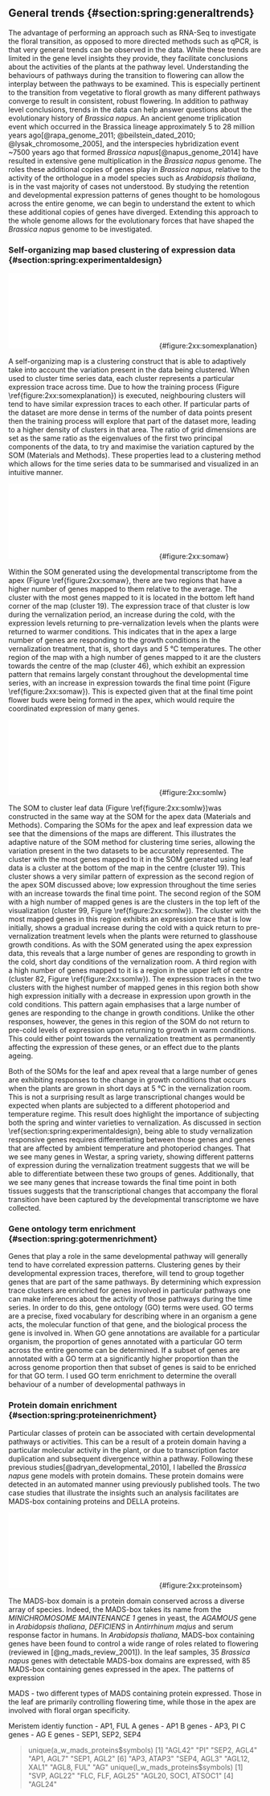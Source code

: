 ## General trends {#section:spring:generaltrends}

The advantage of performing an approach such as RNA-Seq to investigate the floral transition, as opposed to more directed methods such as qPCR, is that very general trends can be observed in the data.
While these trends are limited in the gene level insights they provide, they facilitate conclusions about the activities of the plants at the pathway level.
Understanding the behaviours of pathways during the transition to flowering can allow the interplay between the pathways to be examined.
This is especially pertinent to the transition from vegetative to floral growth as many different pathways converge to result in consistent, robust flowering.
In addition to pathway level conclusions, trends in the data can help answer questions about the evolutionary history of *Brassica napus*.
An ancient genome triplication event which occurred in the Brassica lineage approximately 5 to 28 million years ago[@rapa_genome_2011; @beilstein_dated_2010; @lysak_chromosome_2005], and the interspecies hybridization event ~7500 years ago that formed *Brassica napus*[@napus_genome_2014] have resulted in extensive gene multiplication in the *Brassica napus* genome.
The roles these additional copies of genes play in *Brassica napus*, relative to the activity of the orthologue in a model species such as *Arabidopsis thaliana*, is in the vast majority of cases not understood.
By studying the retention and developmental expression patterns of genes thought to be homologous across the entire genome, we can begin to understand the extent to which these additional copies of genes have diverged.
Extending this approach to the whole genome allows for the evolutionary forces that have shaped the *Brassica napus* genome to be investigated.

### Self-organizing map based clustering of expression data {#section:spring:experimentaldesign}

![**Self-organaizing maps (SOM) are trained to represent datasets.** SOMs are randomly initiated. Clusters are assigned neighbours based on their Euclidean distances from one another, such that neighbouring clusters have a lower Euclidean distance between them. During the training process, the SOM (black grid) is trained to represent the dataset (blue shape). The training process begins by selecting a random data point. The SOM cluster closest to that data point (yellow triangle), determined by Euclidean distance, is modified to be closer to the data point. At the same time, the neighbouring clusters are also modified. Another data point is selected and the process repeats. The training process continues until the SOM accurately represents the dataset. Image adapted from a diagram by Mcld[@som_explanation], distributed under a CC BY-SA 3.0 license](figuredirectory/som_explanation.pdf){#figure:2xx:somexplanation}

A self-organizing map is a clustering construct that is able to adaptively take into account the variation present in the data being clustered.
When used to cluster time series data, each cluster represents a particular expression trace across time.
Due to how the training process (Figure \ref{figure:2xx:somexplanation}) is executed, neighbouring clusters will tend to have similar expression traces to each other.
If particular parts of the dataset are more dense in terms of the number of data points present then the training process will explore that part of the dataset more, leading to a higher density of clusters in that area.
The ratio of grid dimensions are set as the same ratio as the eigenvalues of the first two principal components of the data, to try and maximise the variation captured by the SOM (Materials and Methods).
These properties lead to a clustering method which allows for the time series data to be summarised and visualized in an intuitive manner.

![**SOM generated using the apex developmental transcriptome in Westar.** The size of the SOM was chosen such that it captured ~85% of the global squared distance from the mean (Materials and Methods). The grey lines within each SOM cluster indicate the normalized expression trace that particular cluster represents. The SOM is toroidal, such that clusters on the top and bottom rows are adjacent, as are clusters on the left and right hand columns. The colour of the cluster represents the number of genes mapped to that particular cluster.](figuredirectory/a_w_som_count.pdf){#figure:2xx:somaw}

Within the SOM generated using the developmental transcriptome from the apex (Figure \ref{figure:2xx:somaw}, there are two regions that have a higher number of genes mapped to them relative to the average.
The cluster with the most genes mapped to it is located in the bottom left hand corner of the map (cluster 19).
The expression trace of that cluster is low during the vernalization period, an increase during the cold, with the expression levels returning to pre-vernalization levels when the plants were returned to warmer conditions.
This indicates that in the apex a large number of genes are responding to the growth conditions in the vernalization treatment, that is, short days and 5 &deg;C temperatures.
The other region of the map with a high number of genes mapped to it are the clusters towards the centre of the map (cluster 46), which exhibit an expression pattern that remains largely constant throughout the developmental time series, with an increase in expression towards the final time point (Figure \ref{figure:2xx:somaw}).
This is expected given that at the final time point flower buds were being formed in the apex, which would require the coordinated expression of many genes.

![**SOM generated using the leaf developmental transcriptome in Westar.** As for Figure \ref{figure:2xx:somaw}, generated using expression data collected from Westar leaf tissue.](figuredirectory/l_w_som_count.pdf){#figure:2xx:somlw}

The SOM to cluster leaf data (Figure \ref{figure:2xx:somlw})was constructed in the same way at the SOM for the apex data (Materials and Methods).
Comparing the SOMs for the apex and leaf expression data we see that the dimensions of the maps are different.
This illustrates the adaptive nature of the SOM method for clustering time series, allowing the variation present in the two datasets to be accurately represented.
The cluster with the most genes mapped to it in the SOM generated using leaf data is a cluster at the bottom of the map in the centre (cluster 19).
This cluster shows a very similar pattern of expression as the second region of the apex SOM discussed above; low expression throughout the time series with an increase towards the final time point.
The second region of the SOM with a high number of mapped genes is are the clusters in the top left of the visualization (cluster 99, Figure \ref{figure:2xx:somlw}).
The cluster with the most mapped genes in this region exhibits an expression trace that is low initially, shows a gradual increase during the cold with a quick return to pre-vernalization treatment levels when the plants were returned to glasshouse growth conditions.
As with the SOM generated using the apex expression data, this reveals that a large number of genes are responding to growth in the cold, short day conditions of the vernalization room.
A third region with a high number of genes mapped to it is a region in the upper left of centre (cluster 82, Figure \ref{figure:2xx:somlw}).
The expression traces in the two clusters with the highest number of mapped genes in this region both show high expression initially with a decrease in expression upon growth in the cold conditions.
This pattern again emphasises that a large number of genes are responding to the change in growth conditions.
Unlike the other responses, however, the genes in this region of the SOM do not return to pre-cold levels of expression upon returning to growth in warm conditions.
This could either point towards the vernalization treatment as permanently affecting the expression of these genes, or an effect due to the plants ageing.

Both of the SOMs for the leaf and apex reveal that a large number of genes are exhibiting responses to the change in growth conditions that occurs when the plants are grown in short days at 5 &deg;C in the vernalization room.
This is not a surprising result as large transcriptional changes would be expected when plants are subjected to a different photoperiod and temperature regime.
This result does highlight the importance of subjecting both the spring and winter varieties to vernalization.
As discussed in section \ref{section:spring:experimentaldesign}, being able to study vernalization responsive genes requires differentiating between those genes and genes that are affected by ambient temperature and photoperiod changes.
That we see many genes in Westar, a spring variety, showing different patterns of expression during the vernalization treatment suggests that we will be able to differentiate between these two groups of genes.
Additionally, that we see many genes that increase towards the final time point in both tissues suggests that the transcriptional changes that accompany the floral transition have been captured by the developmental transcriptome we have collected.

### Gene ontology term enrichment {#section:spring:gotermenrichment}

Genes that play a role in the same developmental pathway will generally tend to have correlated expression patterns.
Clustering genes by their developmental expression traces, therefore, will tend to group together genes that are part of the same pathways.
By determining which expression trace clusters are enriched for genes involved in particular pathways one can make inferences about the activity of those pathways during the time series.
In order to do this, gene ontology (GO) terms were used.
GO terms are a precise, fixed vocabulary for describing where in an organism a gene acts, the molecular function of that gene, and the biological process the gene is involved in.
When GO gene annotations are available for a particular organism, the proportion of genes annotated with a particular GO term across the entire genome can be determined.
If a subset of genes are annotated with a GO term at a significantly higher proportion than the across genome proportion then that subset of genes is said to be enriched for that GO term.
I used GO term enrichment to determine the overall behaviour of a number of developmental pathways in

### Protein domain enrichment {#section:spring:proteinenrichment}

Particular classes of protein can be associated with certain developmental pathways or activities.
This can be a result of a protein domain having a particular molecular activity in the plant, or due to transcription factor duplication and subsequent divergence within a pathway.
Following these previous studies[@adryan_developmental_2010], I labelled the *Brassica napus* gene models with protein domains.
These protein domains were detected in an automated manner using previously published tools.
The two case studies that illustrate the insights such an analysis facilitates are MADS-box containing proteins and DELLA proteins.

![**Expression traces for SOM clusters enriched for MADS and DELLA protein domains.**](figuredirectory/protein_enrichment.pdf){#figure:2xx:proteinsom}

The MADS-box domain is a protein domain conserved across a diverse array of species.
Indeed, the MADS-box takes its name from the *MINICHROMOSOME MAINTENANCE 1* genes in yeast, the *AGAMOUS* gene in *Arabidopsis thaliana*, *DEFICIENS* in *Antirrhinum majus* and serum response factor in humans.
In *Arabidopsis thaliana*, MADS-box containing genes have been found to control a wide range of roles related to flowering (reviewed in [@ng_mads_review_2001]).
In the leaf samples, 35 *Brassica napus* genes with detectable MADS-box domains are expressed, with 85 MADS-box containing genes expressed in the apex.
The patterns of expression

MADS - two different types of MADS containing protein expressed.
Those in the leaf are primarily controlling flowering time, while those in the apex are involved with floral organ specificity.

Meristem identiy function - AP1, FUL
A genes - AP1
B genes - AP3, PI
C genes - AG
E genes - SEP1, SEP2, SEP4

> unique(a_w_mads_proteins$symbols)
 [1] "AGL42"       "PI"          "SEP2, AGL4"  "AP1, AGL7"   "SEP1, AGL2"
 [6] "AP3, ATAP3"  "SEP4, AGL3"  "AGL12, XAL1" "AGL8, FUL"   "AG"
> unique(l_w_mads_proteins$symbols)
[1] "SVP, AGL22"          "FLC, FLF, AGL25"     "AGL20, SOC1, ATSOC1"
[4] "AGL24"


